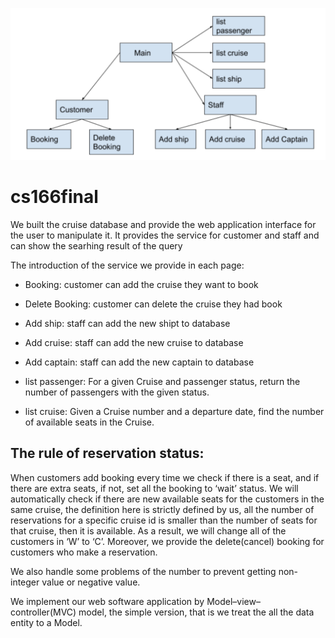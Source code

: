 <p align="center">
  <img src="webpage.png" width="1000" title="hover text">
</p>

# cs166final
We built the cruise database and provide the web application interface for the user to manipulate it. It provides the service for customer and staff and can show the searhing result of the query

The introduction of the service we provide in each page:
* Booking: customer can add the cruise they want to book
* Delete Booking: customer can delete the cruise they had book
* Add ship: staff can add the new shipt to database
* Add cruise: staff can add the new cruise to database
* Add captain: staff can add the new captain to database
* list passenger: For a given Cruise and passenger status, return the number of passengers with the given status.

* list cruise: Given a Cruise number and a departure date, find the number of available seats in the Cruise.


## The rule of reservation status:
When customers add booking every time we check if there is a seat, and if there are extra seats, if not, set all the booking to ‘wait’ status. We will automatically check if there are new available seats for the customers in the same cruise, the definition here is strictly defined by us, all the number of reservations for a specific cruise id is smaller than the number of seats for that cruise, then it is available. As a result, we will change all of the customers in ‘W’ to ‘C’. Moreover, we provide the delete(cancel) booking for customers who make a reservation.
<p> </p> 
We also handle some problems of the number to prevent getting non-integer value or negative value.  
<p> </p> 
We implement our web software application by Model–view–controller(MVC) model, the simple version, that is we treat the all the data entity to a Model.
